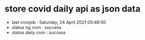 # store covid daily api as json data

- last cronjob : Saturday, 24 April 2021 00:46:50
- status og cron : success
- status daily cron : success
      
      